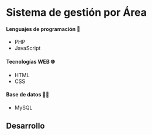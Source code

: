 # Sistema de gestión por Área

#### Lenguajes de programación 🚀

- PHP
- JavaScript

#### Tecnologías WEB 🌐

- HTML
- CSS

#### Base de datos 💾🌐

- MySQL

## Desarrollo
